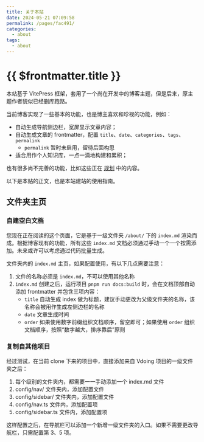 ```yaml
---
title: 关于本站
date: 2024-05-21 07:09:58
permalink: /pages/fac491/
categories: 
  - about
tags: 
  - about
---
```


# {{ $frontmatter.title }}

本站基于 VitePress 框架，套用了一个尚在开发中的博客主题，但是后来，原主题作者貌似已经删库跑路。

当前博客实现了一些基本的功能，也是博主喜欢和珍视的功能，例如：

- 自动生成导航侧边栏，宽屏显示文章内容；
- 自动生成文章的 frontmatter，配置 `title`、`date`、`categories`、`tags`、`permalink`
  - `permalink` 暂时未启用，留待后面构思
- 适合用作个人知识库，一点一滴地构建和累积；

也有很多尚不完善的功能，比如这些正在 [规划](./08.规划.md) 中的内容。

以下是本贴的正文，也是本站建站的使用指南。

## 文件夹主页

### 自建空白文档

您现在正在阅读的这个页面，它是基于一级文件夹 `/about/` 下的 `index.md` 渲染而成。根据博客现有的功能，所有这些 `index.md` 文档必须通过手动一个一个按需添加。未来或许可以考虑通过代码批量生成。

文件夹内的 `index.md` 主页，如果配置使用，有以下几点需要注意：

1. 文件的名称必须是 `index.md`，不可以使用其他名称
2. `index.md` 创建之后，运行项目 `pnpm run docs:build` 时，会在文档顶部自动添加 frontmatter 并包含三项内容：
   - `title` 自动生成 index 做为标题，建议手动更改为父级文件夹的名称，该名称会被用作生成左侧边栏的名称
   - `date` 文章生成时间
   - `order` 如果使用数字前缀组织文档顺序，留空即可；如果使用 `order` 组织文档顺序，按照“数字越大，排序靠后”原则

### 复制自其他项目

经过测试，在当前 clone 下来的项目中，直接添加来自 Vdoing 项目的一级文件夹之后：

1. 每个级别的文件夹内，都需要一一手动添加一个 index.md 文件
2. config/nav/ 文件夹内，添加配置文件
3. config/sidebar/ 文件夹内，添加配置文件
4. config/nav.ts 文件内，添加配置项
5. config/sidebar.ts 文件内，添加配置项

这样配置之后，在导航栏可以添加一个新增一级文件夹的入口。如果不需要更改导航栏，只需配置第 3、5 项。
